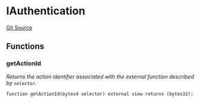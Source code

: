 # IAuthentication
[Git Source](https://github.com/alchemix-finance/alchemix-v2-dao/blob/ede6fa522daa0fff2c20e5420d5e76d74abb70c3/src/interfaces/helpers/IAuthentication.sol)


## Functions
### getActionId

*Returns the action identifier associated with the external function described by `selector`.*


```solidity
function getActionId(bytes4 selector) external view returns (bytes32);
```

